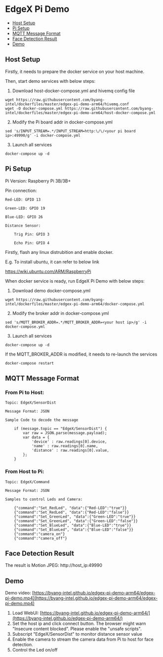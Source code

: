 # EdgeX Pi Demo

- [Host Setup](#Host-Setup)
- [Pi Setup](#Pi-Setup)
- [MQTT Message Format](#MQTT-Message-Format)
- [Face Detection Result](#Face-Detection-Result)
- [Demo](#Demo)

## Host Setup
Firstly, it needs to prepare the docker service on your host machine.

Then, start demo services with below steps:
1. Download host-docker-compose.yml and hivemq config file
```
wget https://raw.githubusercontent.com/byang-intel/dockerfiles/master/edgex-pi-demo-arm64/hivemq.conf
wget -O docker-compose.yml https://raw.githubusercontent.com/byang-intel/dockerfiles/master/edgex-pi-demo-arm64/host-docker-compose.yml
```

2. Modify the Pi board addr in docker-compose.yml
```
sed 's/INPUT_STREAM=.*/INPUT_STREAM=http:\/\/<your pi board ip>:49990/g' -i docker-compose.yml
```

3. Launch all services
```
docker-compose up -d
```

## Pi Setup

Pi Version: Raspberry Pi 3B/3B+

Pin connection:

    Red-LED: GPIO 13

    Green-LED: GPIO 19

    Blue-LED: GPIO 26

    Distance Sensor:

        Trig Pin: GPIO 3

        Echo Pin: GPIO 4


Firstly, flash any linux distrubition and enable docker.

E.g. To install ubuntu, it can refer to below link

https://wiki.ubuntu.com/ARM/RaspberryPi

When docker service is ready, run EdgeX Pi Demo with below steps:

1. Download demo docker-compose.yml
```
wget https://raw.githubusercontent.com/byang-intel/dockerfiles/master/edgex-pi-demo-arm64/docker-compose.yml
```

2. Modify the broker addr in docker-compose.yml
```
sed 's/MQTT_BROKER_ADDR=.*/MQTT_BROKER_ADDR=<your host ip>/g' -i docker-compose.yml
```

3. Launch all services
```
docker-compose up -d
```
If the MQTT_BROKER_ADDR is modified, it needs to re-launch the services
```
docker-compose restart
```

## MQTT Message Format

### From Pi to Host:

    Topic: EdgeX/SensorDist

    Message Format: JSON

    Sample Code to decode the message
```
    if (message.topic == "EdgeX/SensorDist") {
        var raw = JSON.parse(message.payload);
        var data = {
            'device' : raw.readings[0].device,
            'name' : raw.readings[0].name,
            'distance' : raw.readings[0].value,
        };
    }
```

### From Host to Pi:

    Topic: EdgeX/Command

    Message Format: JSON

    Samples to control Leds and Camera:
```
    {"command":"Set_RedLed", "data":{"Red-LED":"true"}}
    {"command":"Set_RedLed", "data":{"Red-LED":"false"}}
    {"command":"Set_GreenLed", "data":{"Green-LED":"true"}}
    {"command":"Set_GreenLed", "data":{"Green-LED":"false"}}
    {"command":"Set_BlueLed", "data":{"Blue-LED":"true"}}
    {"command":"Set_BlueLed", "data":{"Blue-LED":"false"}}
    {"command":"camera_on"}
    {"command":"camera_off"}
```

## Face Detection Result

The result is Motion JPEG: http://host_ip:49990

## Demo

Demo video: [https://byang-intel.github.io/edgex-pi-demo-arm64/edgex-pi-demo.mp4](https://byang-intel.github.io/edgex-pi-demo-arm64/edgex-pi-demo.mp4)


1. Load WebUI: [https://byang-intel.github.io/edgex-pi-demo-arm64/](https://byang-intel.github.io/edgex-pi-demo-arm64/)
2. Set the host ip and click connect button. The browser might warn "Insecure content blocked". Please enable the "unsafe scripts".
3. Subscript "EdgeX/SensorDist" to monitor distance sensor value
4. Enable the camera to stream the camera data from Pi to host for face detection.
5. Control the Led on/off
